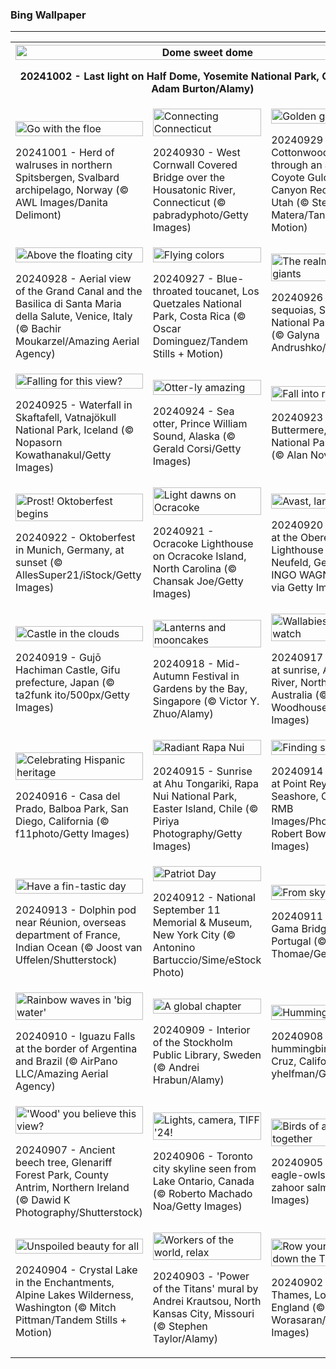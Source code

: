 <h3>
 Bing Wallpaper
</h3>
<hr/>
<table>
<tr>
<th colspan="3">
<img alt="Dome sweet dome" src="https://www.bing.com/th?id=OHR.HalfDomeYosemite_EN-US4890007214_UHD.jpg&amp;rf=LaDigue_UHD.jpg&amp;pid=hp&amp;w=3840&amp;h=2160&amp;rs=1&amp;c=4" width="100%"/><p>20241002 - Last light on Half Dome, Yosemite National Park, California (© Adam Burton/Alamy)</p></th>
</tr>
<tr>
<td><img alt="Go with the floe" src="https://www.bing.com/th?id=OHR.WalrusNorway_EN-US4658961878_UHD.jpg&amp;rf=LaDigue_UHD.jpg&amp;pid=hp&amp;w=3840&amp;h=2160&amp;rs=1&amp;c=4" width="100%"/><p>20241001 - Herd of walruses in northern Spitsbergen, Svalbard archipelago, Norway (© AWL Images/Danita Delimont)</p></td>
<td><img alt="Connecting Connecticut" src="https://www.bing.com/th?id=OHR.ConnecticutBridge_EN-US4557226937_UHD.jpg&amp;rf=LaDigue_UHD.jpg&amp;pid=hp&amp;w=3840&amp;h=2160&amp;rs=1&amp;c=4" width="100%"/><p>20240930 - West Cornwall Covered Bridge over the Housatonic River, Connecticut (© pabradyphoto/Getty Images)</p></td>
<td><img alt="Golden glimpses" src="https://www.bing.com/th?id=OHR.CoyoteGulch_EN-US1769933001_UHD.jpg&amp;rf=LaDigue_UHD.jpg&amp;pid=hp&amp;w=3840&amp;h=2160&amp;rs=1&amp;c=4" width="100%"/><p>20240929 - Cottonwoods seen through an arch in Coyote Gulch, Glen Canyon Recreation Area, Utah (© Stephen Matera/Tandem Stills + Motion)</p></td>
</tr>
<tr>
<td><img alt="Above the floating city" src="https://www.bing.com/th?id=OHR.VeniceAerial_EN-US4386837118_UHD.jpg&amp;rf=LaDigue_UHD.jpg&amp;pid=hp&amp;w=3840&amp;h=2160&amp;rs=1&amp;c=4" width="100%"/><p>20240928 - Aerial view of the Grand Canal and the Basilica di Santa Maria della Salute, Venice, Italy (© Bachir Moukarzel/Amazing Aerial Agency)</p></td>
<td><img alt="Flying colors" src="https://www.bing.com/th?id=OHR.LittleToucanet_EN-US4236893251_UHD.jpg&amp;rf=LaDigue_UHD.jpg&amp;pid=hp&amp;w=3840&amp;h=2160&amp;rs=1&amp;c=4" width="100%"/><p>20240927 - Blue-throated toucanet, Los Quetzales National Park, Costa Rica (© Oscar Dominguez/Tandem Stills + Motion)</p></td>
<td><img alt="The realm of ancient giants" src="https://www.bing.com/th?id=OHR.GiantSequoias_EN-US4034909984_UHD.jpg&amp;rf=LaDigue_UHD.jpg&amp;pid=hp&amp;w=3840&amp;h=2160&amp;rs=1&amp;c=4" width="100%"/><p>20240926 - Giant sequoias, Sequoia National Park, California (© Galyna Andrushko/Shutterstock)</p></td>
</tr>
<tr>
<td><img alt="Falling for this view?" src="https://www.bing.com/th?id=OHR.SkaftafellWaterfall_EN-US3934499773_UHD.jpg&amp;rf=LaDigue_UHD.jpg&amp;pid=hp&amp;w=3840&amp;h=2160&amp;rs=1&amp;c=4" width="100%"/><p>20240925 - Waterfall in Skaftafell, Vatnajökull National Park, Iceland (© Nopasorn Kowathanakul/Getty Images)</p></td>
<td><img alt="Otter-ly amazing" src="https://www.bing.com/th?id=OHR.IcebergOtter_EN-US3869054406_UHD.jpg&amp;rf=LaDigue_UHD.jpg&amp;pid=hp&amp;w=3840&amp;h=2160&amp;rs=1&amp;c=4" width="100%"/><p>20240924 - Sea otter, Prince William Sound, Alaska (© Gerald Corsi/Getty Images)</p></td>
<td><img alt="Fall into reflection" src="https://www.bing.com/th?id=OHR.AutumnCumbria_EN-US3797009731_UHD.jpg&amp;rf=LaDigue_UHD.jpg&amp;pid=hp&amp;w=3840&amp;h=2160&amp;rs=1&amp;c=4" width="100%"/><p>20240923 - Buttermere, Lake District National Park, England (© Alan Novelli/Alamy)</p></td>
</tr>
<tr>
<td><img alt="Prost! Oktoberfest begins" src="https://www.bing.com/th?id=OHR.MunichBeerfest_EN-US3708656793_UHD.jpg&amp;rf=LaDigue_UHD.jpg&amp;pid=hp&amp;w=3840&amp;h=2160&amp;rs=1&amp;c=4" width="100%"/><p>20240922 - Oktoberfest in Munich, Germany, at sunset (© AllesSuper21/iStock/Getty Images)</p></td>
<td><img alt="Light dawns on Ocracoke" src="https://www.bing.com/th?id=OHR.OcracokeLight_EN-US3638306974_UHD.jpg&amp;rf=LaDigue_UHD.jpg&amp;pid=hp&amp;w=3840&amp;h=2160&amp;rs=1&amp;c=4" width="100%"/><p>20240921 - Ocracoke Lighthouse on Ocracoke Island, North Carolina (© Chansak Joe/Getty Images)</p></td>
<td><img alt="Avast, landlubbers!" src="https://www.bing.com/th?id=OHR.PiratePlayground_EN-US3254868743_UHD.jpg&amp;rf=LaDigue_UHD.jpg&amp;pid=hp&amp;w=3840&amp;h=2160&amp;rs=1&amp;c=4" width="100%"/><p>20240920 - Playground at the Obereversand Lighthouse in Dorum-Neufeld, Germany (© INGO WAGNER/DPA/AFP via Getty Images)</p></td>
</tr>
<tr><td><img alt="Castle in the clouds" src="https://www.bing.com/th?id=OHR.GujoHachiman_EN-US5502837623_UHD.jpg&amp;rf=LaDigue_UHD.jpg&amp;pid=hp&amp;w=3840&amp;h=2160&amp;rs=1&amp;c=4" width="100%"/><p>20240919 - Gujō Hachiman Castle, Gifu prefecture, Japan (© ta2funk ito/500px/Getty Images)</p></td><td><img alt="Lanterns and mooncakes" src="https://www.bing.com/th?id=OHR.MidAutumnSingapore_EN-US5283310908_UHD.jpg&amp;rf=LaDigue_UHD.jpg&amp;pid=hp&amp;w=3840&amp;h=2160&amp;rs=1&amp;c=4" width="100%"/><p>20240918 - Mid-Autumn Festival in Gardens by the Bay, Singapore (© Victor Y. Zhuo/Alamy)</p></td><td><img alt="Wallabies on the watch" src="https://www.bing.com/th?id=OHR.SunriseWallabies_EN-US5210230008_UHD.jpg&amp;rf=LaDigue_UHD.jpg&amp;pid=hp&amp;w=3840&amp;h=2160&amp;rs=1&amp;c=4" width="100%"/><p>20240917 - Wallabies at sunrise, Adelaide River, Northern Territory, Australia (© Jeremy Woodhouse/Getty Images)</p></td></tr><tr><td><img alt="Celebrating Hispanic heritage" src="https://www.bing.com/th?id=OHR.BalboaPark_EN-US5050015037_UHD.jpg&amp;rf=LaDigue_UHD.jpg&amp;pid=hp&amp;w=3840&amp;h=2160&amp;rs=1&amp;c=4" width="100%"/><p>20240916 - Casa del Prado, Balboa Park, San Diego, California (© f11photo/Getty Images)</p></td><td><img alt="Radiant Rapa Nui" src="https://www.bing.com/th?id=OHR.RapaNuiSunrise_EN-US4872610843_UHD.jpg&amp;rf=LaDigue_UHD.jpg&amp;pid=hp&amp;w=3840&amp;h=2160&amp;rs=1&amp;c=4" width="100%"/><p>20240915 - Sunrise at Ahu Tongariki, Rapa Nui National Park, Easter Island, Chile (© Piriya Photography/Getty Images)</p></td><td><img alt="Finding safe haven" src="https://www.bing.com/th?id=OHR.PointReyes_EN-US4731803211_UHD.jpg&amp;rf=LaDigue_UHD.jpg&amp;pid=hp&amp;w=3840&amp;h=2160&amp;rs=1&amp;c=4" width="100%"/><p>20240914 - Lighthouse at Point Reyes National Seashore, California (© RMB Images/Photography by Robert Bowman/Getty Images)</p></td></tr><tr><td><img alt="Have a fin-tastic day" src="https://www.bing.com/th?id=OHR.DolphinReunion_EN-US4598756391_UHD.jpg&amp;rf=LaDigue_UHD.jpg&amp;pid=hp&amp;w=3840&amp;h=2160&amp;rs=1&amp;c=4" width="100%"/><p>20240913 - Dolphin pod near Réunion, overseas department of France, Indian Ocean (© Joost van Uffelen/Shutterstock)</p></td><td><img alt="Patriot Day" src="https://www.bing.com/th?id=OHR.ManhattanMemorial_EN-US4528393468_UHD.jpg&amp;rf=LaDigue_UHD.jpg&amp;pid=hp&amp;w=3840&amp;h=2160&amp;rs=1&amp;c=4" width="100%"/><p>20240912 - National September 11 Memorial &amp; Museum, New York City (© Antonino Bartuccio/Sime/eStock Photo)</p></td><td><img alt="From skyline to water" src="https://www.bing.com/th?id=OHR.BridgeLisbon_EN-US4458392664_UHD.jpg&amp;rf=LaDigue_UHD.jpg&amp;pid=hp&amp;w=3840&amp;h=2160&amp;rs=1&amp;c=4" width="100%"/><p>20240911 - Vasco da Gama Bridge, Lisbon, Portugal (© Achim Thomae/Getty Images)</p></td></tr><tr><td><img alt="Rainbow waves in 'big water'" src="https://www.bing.com/th?id=OHR.IguazuRainbow_EN-US4361499337_UHD.jpg&amp;rf=LaDigue_UHD.jpg&amp;pid=hp&amp;w=3840&amp;h=2160&amp;rs=1&amp;c=4" width="100%"/><p>20240910 - Iguazu Falls at the border of Argentina and Brazil (© AirPano LLC/Amazing Aerial Agency)</p></td><td><img alt="A global chapter" src="https://www.bing.com/th?id=OHR.StockholmLibrary_EN-US4140921886_UHD.jpg&amp;rf=LaDigue_UHD.jpg&amp;pid=hp&amp;w=3840&amp;h=2160&amp;rs=1&amp;c=4" width="100%"/><p>20240909 - Interior of the Stockholm Public Library, Sweden (© Andrei Hrabun/Alamy)</p></td><td><img alt="Humming along" src="https://www.bing.com/th?id=OHR.SantaCruzHummer_EN-US4047958707_UHD.jpg&amp;rf=LaDigue_UHD.jpg&amp;pid=hp&amp;w=3840&amp;h=2160&amp;rs=1&amp;c=4" width="100%"/><p>20240908 - Anna's hummingbird, Santa Cruz, California (© yhelfman/Getty Images)</p></td></tr><tr><td><img alt="'Wood' you believe this view?" src="https://www.bing.com/th?id=OHR.GlenariffPark_EN-US3914128007_UHD.jpg&amp;rf=LaDigue_UHD.jpg&amp;pid=hp&amp;w=3840&amp;h=2160&amp;rs=1&amp;c=4" width="100%"/><p>20240907 - Ancient beech tree, Glenariff Forest Park, County Antrim, Northern Ireland (© Dawid K Photography/Shutterstock)</p></td><td><img alt="Lights, camera, TIFF '24!" src="https://www.bing.com/th?id=OHR.TIFF2024_EN-US9586964456_UHD.jpg&amp;rf=LaDigue_UHD.jpg&amp;pid=hp&amp;w=3840&amp;h=2160&amp;rs=1&amp;c=4" width="100%"/><p>20240906 - Toronto city skyline seen from Lake Ontario, Canada (© Roberto Machado Noa/Getty Images)</p></td><td><img alt="Birds of a feather hoot together" src="https://www.bing.com/th?id=OHR.DuskyOwls_EN-US9845705930_UHD.jpg&amp;rf=LaDigue_UHD.jpg&amp;pid=hp&amp;w=3840&amp;h=2160&amp;rs=1&amp;c=4" width="100%"/><p>20240905 - Dusky eagle-owls, Pakistan (© zahoor salmi/Getty Images)</p></td></tr><tr><td><img alt="Unspoiled beauty for all" src="https://www.bing.com/th?id=OHR.AlpineLakes_EN-US9676616320_UHD.jpg&amp;rf=LaDigue_UHD.jpg&amp;pid=hp&amp;w=3840&amp;h=2160&amp;rs=1&amp;c=4" width="100%"/><p>20240904 - Crystal Lake in the Enchantments, Alpine Lakes Wilderness, Washington (© Mitch Pittman/Tandem Stills + Motion)</p></td><td><img alt="Workers of the world, relax" src="https://www.bing.com/th?id=OHR.KansasMural_EN-US9504361321_UHD.jpg&amp;rf=LaDigue_UHD.jpg&amp;pid=hp&amp;w=3840&amp;h=2160&amp;rs=1&amp;c=4" width="100%"/><p>20240903 - 'Power of the Titans' mural by Andrei Krautsou, North Kansas City, Missouri (© Stephen Taylor/Alamy)</p></td><td><img alt="Row your boat gently down the Thames" src="https://www.bing.com/th?id=OHR.ThamesLondon_EN-US9385705885_UHD.jpg&amp;rf=LaDigue_UHD.jpg&amp;pid=hp&amp;w=3840&amp;h=2160&amp;rs=1&amp;c=4" width="100%"/><p>20240902 - River Thames, London, England (© Puthipong Worasaran/Getty Images)</p></td></tr></table>
